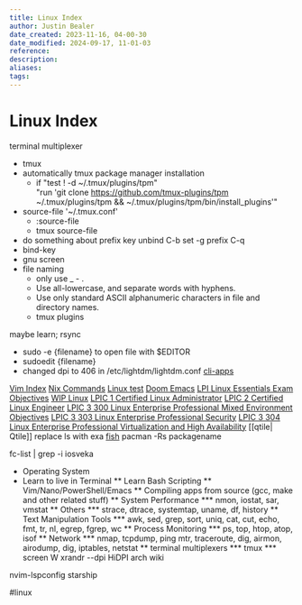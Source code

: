 ```yaml
---
title: Linux Index
author: Justin Bealer
date_created: 2023-11-16, 04-00-30
date_modified: 2024-09-17, 11-01-03
reference: 
description: 
aliases: 
tags: 
---
```

# Linux Index

terminal multiplexer
 - tmux
  - automatically tmux package manager installation
    - if "test ! -d ~/.tmux/plugins/tpm" \
   "run 'git clone https://github.com/tmux-plugins/tpm ~/.tmux/plugins/tpm && ~/.tmux/plugins/tpm/bin/install_plugins'"
  - source-file '~/.tmux.conf'
    - :source-file
    - tmux source-file
  - do something about prefix key
    unbind C-b
    set -g prefix C-q
  - bind-key
 - gnu screen
- file naming
  - only use _ - .
  - Use all-lowercase, and separate words with hyphens.
  - Use only standard ASCII alphanumeric characters in file and directory names.
  - tmux plugins

maybe learn; rsync
- sudo -e {filename} to open file with $EDITOR
- sudoedit {filename}
- changed dpi to 406 in /etc/lightdm/lightdm.conf
[cli-apps](cli-apps.md)
<!--ID: 1639528998433-->


[Vim Index](00-vim-idx.md)
[Nix Commands](Nix-Commands.md)
[Linux test](Linux-test.md)
[Doom Emacs](Doom-Emacs.md)
[LPI Linux Essentials Exam Objectives](LPI-Linux-Essentials-Exam-Objectives.md)
[WIP Linux](WIP-Linux.md)
[LPIC 1 Certified Linux Administrator](LPIC-1-Certified-Linux-Administrator.md)
[LPIC 2 Certified Linux Engineer](LPIC-2-Certified-Linux-Engineer.md)
[LPIC 3 300 Linux Enterprise Professional Mixed Environment Objectives](LPIC-3-300-Linux-Enterprise-Professional-Mixed-Environment-Objectives.md)
[LPIC 3 303 Linux Enterprise Professional Security](LPIC-3-303-Linux-Enterprise-Professional-Security.md)
[LPIC 3 304 Linux Enterprise Professional Virtualization and High Availability](LPIC-3-304-Linux-Enterprise-Professional-Virtualization-and-High-Availability.md)
[[qtile| Qtile]]
replace ls with exa
[fish](fish.md)
pacman -Rs packagename

fc-list | grep -i iosveka

* Operating System
* Learn to live in Terminal
** Learn Bash Scripting
** Vim/Nano/PowerShell/Emacs
** Compiling apps from source (gcc, make and other related stuff)
** System Performance
*** nmon, iostat, sar, vmstat
** Others
*** strace, dtrace, systemtap, uname, df, history
** Text Manipulation Tools
*** awk, sed, grep, sort, uniq, cat, cut, echo, fmt, tr, nl, egrep, fgrep, wc
** Process Monitoring
*** ps, top, htop, atop, isof
** Network
*** nmap, tcpdump, ping mtr, traceroute, dig, airmon, airodump, dig, iptables,
    netstat
** terminal multiplexers
*** tmux
*** screen
W
xrandr --dpi
HiDPI arch wiki

nvim-lspconfig
starship

  #linux
